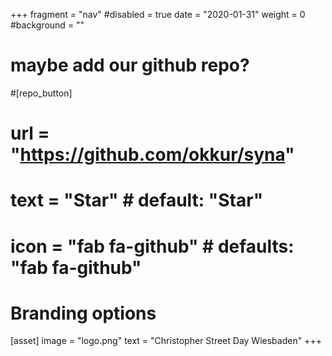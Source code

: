 +++
fragment = "nav"
#disabled = true
date = "2020-01-31"
weight = 0
#background = ""

# maybe add our github repo?
#[repo_button]
#  url = "https://github.com/okkur/syna"
#  text = "Star" # default: "Star"
#  icon = "fab fa-github" # defaults: "fab fa-github"

# Branding options
[asset]
  image = "logo.png"
  text = "Christopher Street Day Wiesbaden"
+++
